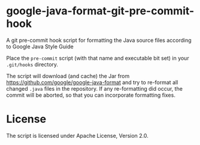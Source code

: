 # google-java-format-git-pre-commit-hook
A git pre-commit hook script for formatting the Java source files according to Google Java Style Guide

Place the `pre-commit` script (with that name and executable bit set) in your `.git/hooks` directory.

The script will download (and cache) the Jar from https://github.com/google/google-java-format
and try to re-format all changed `.java` files in the repository.  If any re-formatting did occur,
the commit will be aborted, so that you can incorporate formatting fixes.

# License

The script is licensed under Apache License, Version 2.0.
